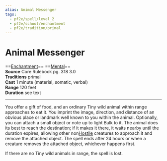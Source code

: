 ```yaml
---
alias: Animal Messenger
tags:
  - pf2e/spell/level_2
  - pf2e/school/enchantment
  - pf2e/tradition/primal
---
```


# Animal Messenger

==[Enchantment](../../../Traits/Enchantment.md)== ==[Mental](../../../Traits/Mental.md)==  
__Source__ Core Rulebook pg. 318 3.0  
**Traditions** primal  
**Cast** 1 minute (material, somatic, verbal)  
**Range** 120 feet  
**Duration** see text

---

You offer a gift of food, and an ordinary Tiny wild animal within range approaches to eat it. You imprint the image, direction, and distance of an obvious place or landmark well known to you within the animal. Optionally, you can attach a small object or note up to light Bulk to it. The animal does its best to reach the destination; if it makes it there, it waits nearby until the duration expires, allowing other non[Hostile](../../../Conditions/Hostile.md) creatures to approach it and remove the attached object. The spell ends after 24 hours or when a creature removes the attached object, whichever happens first.

If there are no Tiny wild animals in range, the spell is lost.
